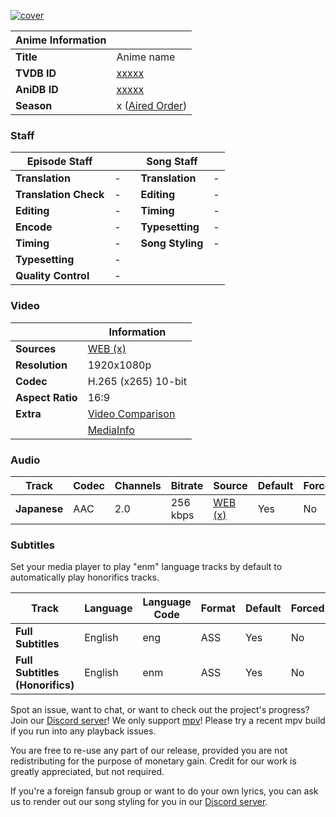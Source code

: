 [![cover][cover-art]][anidb-id]

| Anime Information |                               |
| ----------------- | ----------------------------- |
| **Title**         | Anime name                    |
| **TVDB ID**       | [xxxxx][tvdb-id]              |
| **AniDB ID**      | [xxxxx][anidb-id]             |
| **Season**        | x ([Aired Order][tvdb-order]) |

### Staff

| Episode Staff         |     |     | Song Staff       |     |
| --------------------- | --- | --- | ---------------- | --- |
| **Translation**       | -   |     | **Translation**  | -   |
| **Translation Check** | -   |     | **Editing**      | -   |
| **Editing**           | -   |     | **Timing**       | -   |
| **Encode**            | -   |     | **Typesetting**  | -   |
| **Timing**            | -   |     | **Song Styling** | -   |
| **Typesetting**       | -   |     |                  |     |
| **Quality Control**   | -   |     |                  |     |

### Video

|                  | **Information**              |
| ---------------- | ---------------------------- |
| **Sources**      | [WEB (x)][websrc]            |
| **Resolution**   | 1920x1080p                   |
| **Codec**        | H.265 (x265) 10-bit          |
| **Aspect Ratio** | 16:9                         |
| **Extra**        | [Video Comparison][slowpics] |
|                  | [MediaInfo][mediainfo]       |

### Audio

| Track        | Codec | Channels | Bitrate  | Source            | Default | Forced |
| ------------ | ----- | -------- | -------- | ----------------- | ------- | ------ |
| **Japanese** | AAC   | 2.0      | 256 kbps | [WEB (x)][websrc] | Yes     | No     |

### Subtitles

Set your media player to play "enm" language tracks by default to automatically play honorifics tracks.

| Track                           | Language | Language Code | Format | Default | Forced |
| ------------------------------- | -------- | ------------- | ------ | ------- | ------ |
| **Full Subtitles**              | English  | eng           | ASS    | Yes     | No     |
| **Full Subtitles (Honorifics)** | English  | enm           | ASS    | Yes     | No     |

Spot an issue, want to chat, or want to check out the project's progress? Join our [Discord server][discord]!
We only support [mpv][]! Please try a recent mpv build if you run into any playback issues.

You are free to re-use any part of our release, provided you are not redistributing for the purpose of monetary gain.
Credit for our work is greatly appreciated, but not required.

If you're a foreign fansub group or want to do your own lyrics,
you can ask us to render out our song styling for you in our [Discord server][discord].

[//]: <> (Info)
[cover-art]: -
[tvdb-id]: https://www.thetvdb.com/series/xxxxx
[anidb-id]: https://anidb.net/anime/xxxxx
[tvdb-order]: https://thetvdb.com/series/xxxxx/allseasons/official

[//]: <> (Sources)
[websrc]: -

[//]: <> (Encode info)
[slowpics]: if-you-see-this-I-forgor-sorry
[mediainfo]: if-you-see-this-I-forgor-sorry

[//]: <> (Other)
[discord]: https://discord.gg/dk7aadV
[mpv]: https://mpv.io/
